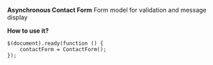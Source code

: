 **Asynchronous Contact Form**
Form model for validation and message display

**How to use it?**


    $(document).ready(function () {
        contactForm = ContactForm();
    });